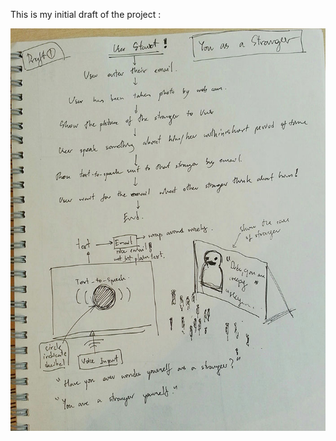 This is my initial draft of the project :

![Draft Project#1](../project_images/draft2.jpg?raw=true "Draft1")
